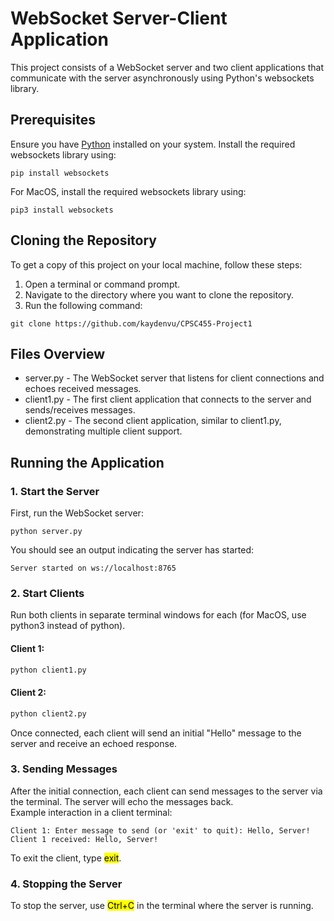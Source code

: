 # WebSocket Server-Client Application
This project consists of a WebSocket server and two client applications that communicate with the server asynchronously using Python's websockets library.
## Prerequisites
Ensure you have [Python](https://www.python.org/downloads/) installed on your system.
Install the required websockets library using:
```
pip install websockets
```
For MacOS, install the required websockets library using:
```
pip3 install websockets
```
## Cloning the Repository
To get a copy of this project on your local machine, follow these steps:
1. Open a terminal or command prompt.
2. Navigate to the directory where you want to clone the repository.
3. Run the following command:
```
git clone https://github.com/kaydenvu/CPSC455-Project1
```

## Files Overview
* server.py - The WebSocket server that listens for client connections and echoes received messages.
* client1.py - The first client application that connects to the server and sends/receives messages.
* client2.py - The second client application, similar to client1.py, demonstrating multiple client support.

## Running the Application

### 1. Start the Server
First, run the WebSocket server:
```
python server.py
```
You should see an output indicating the server has started:
```
Server started on ws://localhost:8765
```

### 2. Start Clients
Run both clients in separate terminal windows for each (for MacOS, use python3 instead of python).
#### Client 1:
```bash
python client1.py
```
#### Client 2:
```bash
python client2.py
```
Once connected, each client will send an initial "Hello" message to the server and receive an echoed response.

### 3. Sending Messages

After the initial connection, each client can send messages to the server via the terminal. The server will echo the messages back.\
Example interaction in a client terminal:
```
Client 1: Enter message to send (or 'exit' to quit): Hello, Server!
Client 1 received: Hello, Server!
```
To exit the client, type <mark>exit</mark>.

### 4. Stopping the Server
To stop the server, use <mark>Ctrl+C</mark> in the terminal where the server is running.
